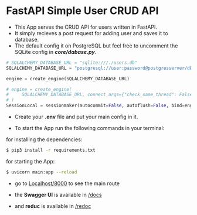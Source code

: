 # FastAPI Simple User CRUD API

* This App serves the CRUD API for users written in FastAPI.
* It simply recieves a post request for adding user and saves it to database.
* The default config it on PostgreSQL but feel free to uncomment the SQLite config in ***core/dabase.py***.
```python
# SQLALCHEMY_DATABASE_URL = "sqlite:///./users.db"
SQLALCHEMY_DATABASE_URL = "postgresql://user:password@postgresserver/db"

engine = create_engine(SQLALCHEMY_DATABASE_URL)

# engine = create_engine(
#     SQLALCHEMY_DATABASE_URL, connect_args={"check_same_thread": False}
# )
SessionLocal = sessionmaker(autocommit=False, autoflush=False, bind=engine)
```
* Create your **.env** file and put your main config in it.

* To start the App run the following commands in your terminal:

for installing the dependencies:
```bash
$ pip3 install -r requirements.txt
```
for starting the App:
```bash
$ uvicorn main:app --reload
```

* go to [Localhost/8000](https://127.0.0.1/8000) to see the main route

* the **Swagger UI** is available in [/docs](https://127.0.0.1/8000/docs)

* and **reduc** is available in [/redoc](https://127.0.0.1/8000/redoc)

